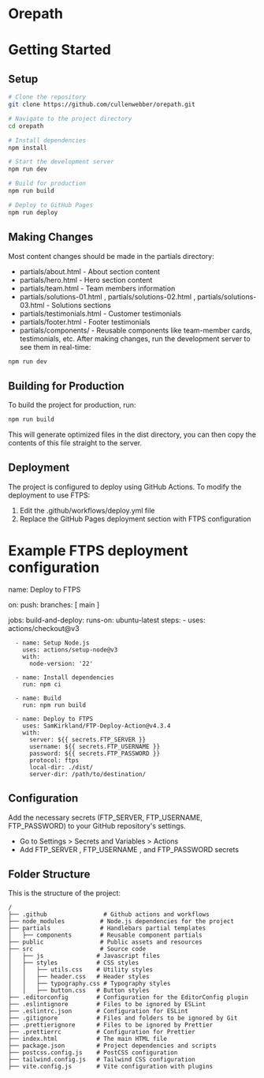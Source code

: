 # Orepath

# Getting Started

## Setup

```bash
# Clone the repository
git clone https://github.com/cullenwebber/orepath.git

# Navigate to the project directory
cd orepath

# Install dependencies
npm install

# Start the development server
npm run dev

# Build for production
npm run build

# Deploy to GitHub Pages
npm run deploy
```

## Making Changes
Most content changes should be made in the partials directory:

- partials/about.html - About section content
- partials/hero.html - Hero section content
- partials/team.html - Team members information
- partials/solutions-01.html , partials/solutions-02.html , partials/solutions-03.html - Solutions sections
- partials/testimonials.html - Customer testimonials
- partials/footer.html - Footer testimonials
- partials/components/ - Reusable components like team-member cards, testimonials, etc.
After making changes, run the development server to see them in real-time:
```bash
npm run dev
```

## Building for Production
To build the project for production, run:
```bash
npm run build
```
This will generate optimized files in the dist directory, you can then copy the contents of this file straight to the server.

## Deployment
The project is configured to deploy using GitHub Actions. To modify the deployment to use FTPS:

1. Edit the .github/workflows/deploy.yml file
2. Replace the GitHub Pages deployment section with FTPS configuration

# Example FTPS deployment configuration
name: Deploy to FTPS

on:
  push:
    branches: [ main ]

jobs:
  build-and-deploy:
    runs-on: ubuntu-latest
    steps:
      - uses: actions/checkout@v3

      - name: Setup Node.js
        uses: actions/setup-node@v3
        with:
          node-version: '22'

      - name: Install dependencies
        run: npm ci

      - name: Build
        run: npm run build

      - name: Deploy to FTPS
        uses: SamKirkland/FTP-Deploy-Action@v4.3.4
        with:
          server: ${{ secrets.FTP_SERVER }}
          username: ${{ secrets.FTP_USERNAME }}
          password: ${{ secrets.FTP_PASSWORD }}
          protocol: ftps
          local-dir: ./dist/
          server-dir: /path/to/destination/

## Configuration
Add the necessary secrets (FTP_SERVER, FTP_USERNAME, FTP_PASSWORD) to your GitHub repository's settings.
- Go to Settings > Secrets and Variables > Actions
- Add FTP_SERVER , FTP_USERNAME , and FTP_PASSWORD secrets

## Folder Structure

This is the structure of the project:

```plaintext
/
├── .github                # Github actions and workflows
├── node_modules          # Node.js dependencies for the project
├── partials              # Handlebars partial templates
│   ├── components        # Reusable component partials
├── public                # Public assets and resources
├── src                   # Source code
│   ├── js               # Javascript files
│   ├── styles           # CSS styles
│   │   ├── utils.css    # Utility styles
│   │   ├── header.css   # Header styles
│   │   ├── typography.css # Typography styles
│   │   ├── button.css   # Button styles
├── .editorconfig        # Configuration for the EditorConfig plugin
├── .eslintignore        # Files to be ignored by ESLint
├── .eslintrc.json       # Configuration for ESLint
├── .gitignore           # Files and folders to be ignored by Git
├── .prettierignore      # Files to be ignored by Prettier
├── .prettierrc          # Configuration for Prettier
├── index.html           # The main HTML file
├── package.json         # Project dependencies and scripts
├── postcss.config.js    # PostCSS configuration
├── tailwind.config.js   # Tailwind CSS configuration
├── vite.config.js       # Vite configuration with plugins
```
